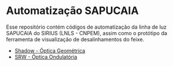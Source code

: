 # Automatização SAPUCAIA

Esse repositório contém códigos de automatização da linha de luz SAPUCAIA do SIRIUS (LNLS - CNPEM), assim como o protótipo da ferramenta de visualização de desalinhamentos do feixe.

- [Shadow - Óptica Geométrica](Shadow)
- [SRW - Óptica Ondulatória](SRW)
